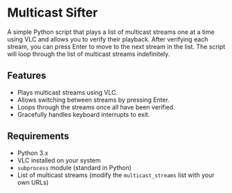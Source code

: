 # Multicast Sifter

A simple Python script that plays a list of multicast streams one at a time using VLC and allows you to verify their playback. After verifying each stream, you can press Enter to move to the next stream in the list. The script will loop through the list of multicast streams indefinitely.

## Features
- Plays multicast streams using VLC.
- Allows switching between streams by pressing Enter.
- Loops through the streams once all have been verified.
- Gracefully handles keyboard interrupts to exit.

## Requirements
- Python 3.x
- VLC installed on your system
- `subprocess` module (standard in Python)
- List of multicast streams (modify the `multicast_streams` list with your own URLs)
